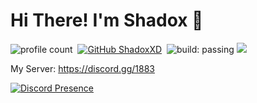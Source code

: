 # Hi There! I'm Shadox 👋
![profile count](https://komarev.com/ghpvc/?username=ShadoxXD&color=red)&nbsp;
[![GitHub ShadoxXD](https://img.shields.io/github/followers/ShadoxXD?label=follow&style=social)](https://github.com/ShadoxXD)&nbsp;
![build: passing](https://img.shields.io/badge/build-passing-success)
<a href="https://instagram.com/ShadoxXD"><img src="https://img.shields.io/badge/@ShadoxXD-E4405F?style=flat&logo=Instagram&logoColor=black"/></a> &nbsp;

My Server:  https://discord.gg/1883

[![Discord Presence](https://lanyard.cnrad.dev/api/860119403978817546?theme=dark&bg=05000f&animated=true)](https://discord.com/users/860119403978817546)

